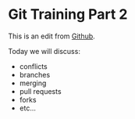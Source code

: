 # Git Training Part 2

This is an edit from [Github](www.github.com).

Today we will discuss:
- conflicts
- branches
- merging
- pull requests
- forks
- etc...
